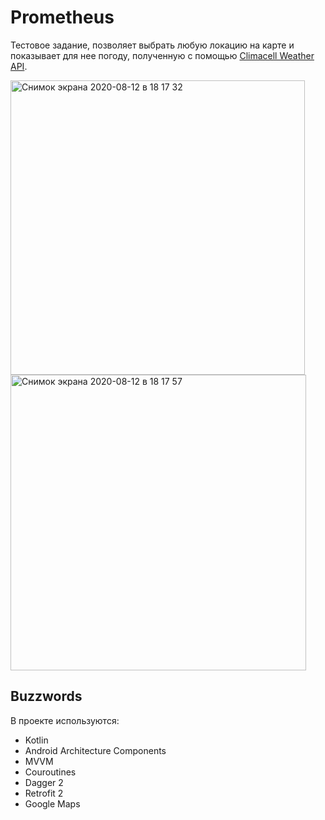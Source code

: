 # Prometheus

Тестовое задание, позволяет выбрать любую локацию на карте и показывает для нее погоду, полученную с помощью [Climacell Weather API](https://developer.climacell.co/?_ga=2.7504305.206771501.1597155094-233830307.1597155094).

<img width="471" alt="Снимок экрана 2020-08-12 в 18 17 32" src="https://user-images.githubusercontent.com/7477826/90039125-e7e2de00-dcce-11ea-8fb0-aba4a7cae0f5.png">   <img width="473" alt="Снимок экрана 2020-08-12 в 18 17 57" src="https://user-images.githubusercontent.com/7477826/90039146-edd8bf00-dcce-11ea-9658-966f591d33a6.png">

## Buzzwords

В проекте используются:

* Kotlin
* Android Architecture Components
* MVVM
* Couroutines
* Dagger 2
* Retrofit 2
* Google Maps
